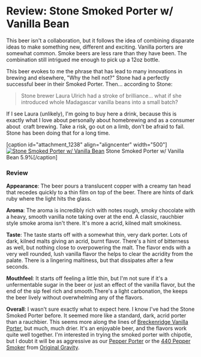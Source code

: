 Review: Stone Smoked Porter w/ Vanilla Bean
===========================================

This beer isn't a collaboration, but it follows the idea of combining disparate ideas to make something new, different and exciting. Vanilla porters are somewhat common. Smoke beers are less rare than they have been. The combination still intrigued me enough to pick up a 12oz bottle.

This beer evokes to me the phrase that has lead to many innovations in brewing and elsewhere, "Why the hell not?" Stone had a perfectly successful beer in their Smoked Porter. Then… according to Stone:

> Stone brewer Laura Ulrich had a stroke of brilliance… what if she introduced whole Madagascar vanilla beans into a small batch?

If I see Laura (unlikely), I'm going to buy here a drink, because this is exactly what I love about personally about homebrewing and as a consumer about  craft brewing. Take a risk, go out on a limb, don't be afraid to fail. Stone has been doing that for a long time.

\[caption id="attachment\_1238" align="aligncenter" width="500"\][![Stone Smoked Porter w/ Vanilla Bean](http://www.yeastboundanddown.com/wp-content/uploads/2012/07/tumblr_m70tpx8q6i1rzr3i9o1_500.jpeg "Stone Smoked Porter w/ Vanilla Bean")](http://www.yeastboundanddown.com/wp-content/uploads/2012/07/tumblr_m70tpx8q6i1rzr3i9o1_500.jpeg) Stone Smoked Porter w/ Vanilla Bean 5.9%\[/caption\]

### Review

**Appearance**: The beer pours a translucent copper with a creamy tan head that recedes quickly to a thin film on top of the beer. There are hints of dark ruby where the light hits the glass.

**Aroma**: The aroma is incredibly rich with notes rough, smoky chocolate with a heavy, smooth vanilla note taking over at the end. A classic, rauchbier style smoke aroma isn't there. It's more a acrid, kilned malt smokiness.

**Taste**: The taste starts off with a somewhat thin, very dark porter. Lots of dark, kilned malts giving an acrid, burnt flavor. There's a hint of bitterness as well, but nothing close to overpowering the malt. The flavor ends with a very well rounded, lush vanilla flavor the helps to clear the acridity from the palate. There is a lingering maltiness, but that dissipates after a few seconds.

**Mouthfeel**: It starts off feeling a little thin, but I'm not sure if it's a unfermentable sugar in the beer or just an effect of the vanilla flavor, but the end of the sip feel rich and smooth.There's a light carbonation, the keeps the beer lively without overwhelming any of the flavors.

**Overall**: I wasn't sure exactly what to expect here. I know I've had the Stone Smoked Porter before. It seemed more like a standard, dark, acrid porter than a rauchbier. This seems more along the lines of [Breckenridge Vanilla Porter](http://www.ratebeer.com/beer/breckenridge-vanilla-porter/21748/), but much, much drier. It's an enjoyable beer, and the flavors work quite well together. I'm interested in trying the smoked porter with chipotle, but I doubt it will be as aggressive as our [Pepper Porter](http://www.yeastboundanddown.com/2010/09/pepper-porter-v2-0/ "Pepper Porter v2.0") or the [440 Pepper Smoker](http://beeradvocate.com/beer/profile/17232/51748/) from [Original Gravity](http://ogbrewing.com/).